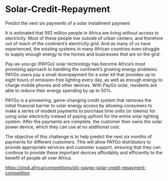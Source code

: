 # Solar-Credit-Repayment
Predict the next six payments of a solar installment payment

It is estimated that 592 million people in Africa are living without access to electricity. Most of these people live outside of urban centers, and therefore out of reach of the continent’s electricity grid. And as many of us have experienced, the existing systems in many African countries even struggle to supply enough energy to the homes and businesses that are on the grid.

Pay-as-you-go (PAYGo) solar technology has become Africa’s most promising approach to handling the continent’s growing energy problems. PAYGo users pay a small downpayment for a solar kit that provides up to eight hours of emission-free lighting every day, as well as enough energy to charge mobile phones and other devices. With PayGo solar, residents are able to reduce their energy spending by up to 50%.

PAYGo is a pioneering, game-changing credit system that removes the initial financial barrier to solar energy access by allowing consumers to make a series of modest payments to purchase time units (or tokens) for using solar electricity instead of paying upfront for the entire solar lighting system. After the payments are complete, the customer then owns the solar power device, which they can use at no additional cost.

The objective of this challenge is to help predict the next six months of payments for different customers. This will allow PAYGo distributors to provide appropriate services and customer support, ensuring that they can continue to provide these important devices affordably and efficiently to the benefit of people all over Africa.


https://zindi.africa/competitions/sfc-paygo-solar-credit-repayment-competition
